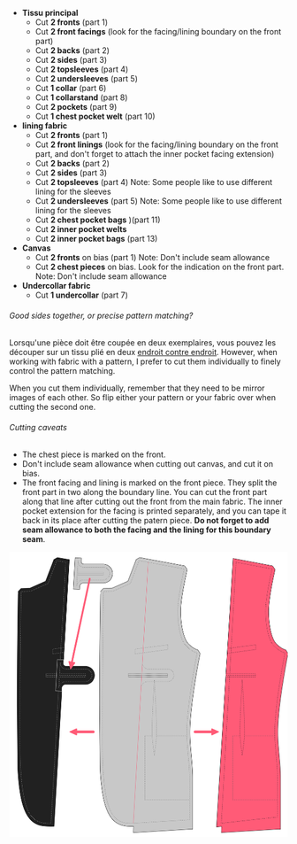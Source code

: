 - **Tissu principal**
   - Cut **2 fronts** (part 1)
   - Cut **2 front facings** (look for the facing/lining boundary on the front part)
   - Cut **2 backs** (part 2)
   - Cut **2 sides** (part 3)
   - Cut **2 topsleeves** (part 4)
   - Cut **2 undersleeves** (part 5)
   - Cut **1 collar** (part 6)
   - Cut **1 collarstand** (part 8)
   - Cut **2 pockets** (part 9)
   - Cut **1 chest pocket welt** (part 10)
 - **lining fabric**
   - Cut **2 fronts** (part 1)
   - Cut **2 front linings** (look for the facing/lining boundary on the front part, and don't forget to attach the inner pocket facing extension)
   - Cut **2 backs** (part 2)
   - Cut **2 sides** (part 3)
   - Cut **2 topsleeves** (part 4) Note: Some people like to use different lining for the sleeves
   - Cut **2 undersleeves** (part 5) Note: Some people like to use different lining for the sleeves
   - Cut **2 chest pocket bags** )(part 11)
   - Cut **2 inner pocket welts**
   - Cut **2 inner pocket bags** (part 13)
 - **Canvas**
   - Cut **2 fronts** on bias (part 1) Note: Don't include seam allowance
   - Cut **2 chest pieces** on bias. Look for the indication on the front part. Note: Don't include seam allowance
 - **Undercollar fabric**
   - Cut **1 undercollar** (part 7)

<Note>

###### Good sides together, or precise pattern matching?

Lorsqu'une pièce doit être coupée en deux exemplaires, vous pouvez les découper sur un tissu plié en deux [endroit contre endroit](/docs/sewing/good-sides-together).
However, when working with fabric with a pattern, I prefer to cut them individually to finely control the pattern matching.

When you cut them individually, remember that they need to be mirror images of each other. So flip either your pattern or your fabric over when cutting the second one.

</Note>

<Warning>

###### Cutting caveats

 - The chest piece is marked on the front.
 - Don't include seam allowance when cutting out canvas, and cut it on bias.
 - The front facing and lining is marked on the front piece. They split the front part in two along the boundary line. You can cut the front part along that line after cutting out the front from the main fabric. The inner pocket extension for the facing is printed separately, and you can tape it back in its place after cutting the patern piece. **Do not forget to add seam allowance to both the facing and the lining for this boundary seam**.

![Trace the front facing and lining from the front part](cuttingCaveat.svg)

</Warning>
